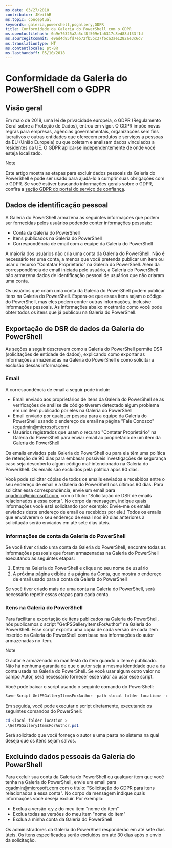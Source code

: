 ```yaml
---
ms.date: 03/27/2018
contributor: JKeithB
ms.topic: conceptual
keywords: galeria,powershell,psgallery,GDPR
title: Conformidade da Galeria do PowerShell com o GDPR
ms.openlocfilehash: 0a9e76325a2a5cf8f509e1a6317c8ed88d133f1d
ms.sourcegitcommit: e9ad4d85fd7eb72fb5bc37f6ca3ae1282ae3c6d7
ms.translationtype: HT
ms.contentlocale: pt-BR
ms.lasthandoff: 05/10/2018
---
```

# <a name="powershell-gallery-gdpr-compliance"></a>Conformidade da Galeria do PowerShell com o GDPR

## <a name="overview"></a>Visão geral

Em maio de 2018, uma lei de privacidade europeia, o GDPR (Regulamento Geral sobre a Proteção de Dados), entrou em vigor.
O GDPR impõe novas regras para empresas, agências governamentais, organizações sem fins lucrativos e outras entidades que oferecem produtos e serviços a pessoas da EU (União Europeia) ou que coletam e analisam dados vinculados a residentes da UE.
O GDPR aplica-se independentemente de onde você esteja localizado.

> [!NOTE]
> Este artigo mostra as etapas para excluir dados pessoais da Galeria do PowerShell e pode ser usado para ajudá-lo a cumprir suas obrigações com o GDPR. Se você estiver buscando informações gerais sobre o GDPR, confira a [seção GDPR do portal do serviço de confiança](https://servicetrust.microsoft.com/ViewPage/GDPRGetStarted).

## <a name="personally-identifiable-data"></a>Dados de identificação pessoal

A Galeria do PowerShell armazena as seguintes informações que podem ser fornecidas pelos usuários podendo conter informações pessoais:

* Conta da Galeria do PowerShell
* Itens publicados na Galeria do PowerShell
* Correspondência de email com a equipe da Galeria do PowerShell

A maioria dos usuários não cria uma conta da Galeria do PowerShell.
Não é necessário ter uma conta, a menos que você pretenda publicar um item ou usar o recurso "Contatar Proprietário" na Galeria do PowerShell.
Além da correspondência de email iniciada pelo usuário, a Galeria do PowerShell não armazena dados de identificação pessoal de usuários que não criaram uma conta.

Os usuários que criam uma conta da Galeria do PowerShell podem publicar itens na Galeria do PowerShell.
Espera-se que esses itens sejam o código do PowerShell, mas eles podem conter outras informações, inclusive informações pessoais.
As informações abaixo mostrarão como você pode obter todos os itens que já publicou na Galeria do PowerShell.

## <a name="dsr-export-of-powershell-gallery-data"></a>Exportação de DSR de dados da Galeria do PowerShell

As seções a seguir descrevem como a Galeria do PowerShell permite DSR (solicitações de entidade de dados), explicando como exportar as informações armazenadas na Galeria do PowerShell e como solicitar a exclusão dessas informações.

### <a name="email"></a>Email

A correspondência de email a seguir pode incluir:

* Email enviado aos proprietários de itens da Galeria do PowerShell se as verificações de análise de código tiverem detectado algum problema em um item publicado por eles na Galeria do PowerShell
* Email enviado por qualquer pessoa para a equipe da Galeria do PowerShell usando o endereço de email na página "Fale Conosco" (cgadmin@microsoft.com)
* Usuários registrados que usam o recurso "Contatar Proprietário" na Galeria do PowerShell para enviar email ao proprietário de um item da Galeria do PowerShell

Os emails enviados pela Galeria do PowerShell ou para ela têm uma política de retenção de 90 dias para embasar possíveis investigações de segurança caso seja descoberto algum código mal-intencionado na Galeria do PowerShell.
Os emails são excluídos pela política após 90 dias.

Você pode solicitar cópias de todos os emails enviados e recebidos entre o seu endereço de email e a Galeria do PowerShell nos últimos 90 dias.
Para solicitar essa correspondência, envie um email para cgadmin@microsoft.com, com o título: "Solicitação de DSR de emails relacionados a essa conta".
No corpo da mensagem, indique quais informações você está solicitando (por exemplo: Envie-me os emails enviados deste endereço de email ou recebidos por ele.) Todos os emails que envolverem o seu endereço de email nos 90 dias anteriores à solicitação serão enviados em até sete dias úteis.

### <a name="powershell-gallery-account-information"></a>Informações de conta da Galeria do PowerShell

Se você tiver criado uma conta da Galeria do PowerShell, encontre todas as informações pessoais que foram armazenadas na Galeria do PowerShell executando as seguintes etapas:

1. Entre na Galeria do PowerShell e clique no seu nome de usuário
2. A próxima página exibida é a página da Conta, que mostra o endereço de email usado para a conta da Galeria do PowerShell

Se você tiver criado mais de uma conta na Galeria do PowerShell, será necessário repetir essas etapas para cada conta.

### <a name="items-in-the-powershell-gallery"></a>Itens na Galeria do PowerShell

Para facilitar a exportação de itens publicados na Galeria do PowerShell, nós publicamos o script "GetPSGalleryItemsForAuthor" na Galeria do PowerShell.
Esse script exporta uma cópia de cada versão de cada item inserido na Galeria do PowerShell com base nas informações do autor armazenadas no item.

> [!NOTE]
> O autor é armazenado no manifesto do item quando o item é publicado.
> Não há nenhuma garantia de que o autor seja a mesma identidade que a da conta usada na Galeria do PowerShell.
> Se você usar algum outro valor no campo Autor, será necessário fornecer esse valor ao usar esse script.

Você pode baixar o script usando o seguinte comando do PowerShell:

```powershell
Save-Script GetPSGalleryItemsForAuthor -path <local folder location> -repository psgallery
```

Em seguida, você pode executar o script diretamente, executando os seguintes comandos do PowerShell:

```powershell
cd <local folder location >
.\GetPSGalleryItemsForAuthor.ps1
```

Será solicitado que você forneça o autor e uma pasta no sistema na qual deseja que os itens sejam salvos.

## <a name="deleting-personal-data-from-the-powershell-gallery"></a>Excluindo dados pessoais da Galeria do PowerShell

Para excluir sua conta da Galeria do PowerShell ou qualquer item que você tenha na Galeria do PowerShell, envie um email para cgadmin@microsoft.com com o título: "Solicitação do GDPR para itens relacionados a essa conta".
No corpo da mensagem indique quais informações você deseja excluir. Por exemplo:

* Exclua a versão x.y.z do meu item "nome do item"
* Exclua todas as versões do meu item "nome do item"
* Exclua a minha conta da Galeria do PowerShell

Os administradores da Galeria do PowerShell responderão em até sete dias úteis.
Os itens especificados serão excluídos em até 30 dias após o envio da solicitação.
